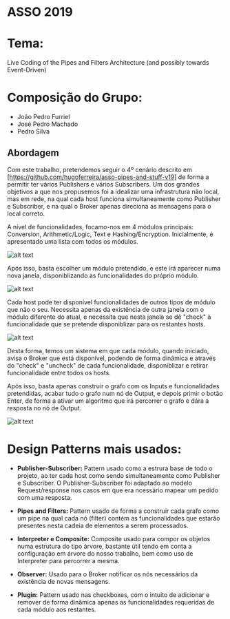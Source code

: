 # ASSO 2019
# Tema: 
Live Coding of the Pipes and Filters Architecture (and possibly towards Event-Driven)



# Composição do Grupo:
* João Pedro Furriel
* José Pedro Machado
* Pedro Silva


## Abordagem

  Com este trabalho, pretendemos seguir o 4º cenário descrito em [https://github.com/hugoferreira/asso-pipes-and-stuff-v19] de forma a permitir ter vários Publishers
e vários Subscribers. Um dos grandes objetivos a que nos propusemos foi a idealizar uma infrastrutura não local, mas em rede, na qual cada host funciona simultaneamente como Publisher e Subscriber, e na qual o Broker apenas direciona as mensagens para o local correto.


A nível de funcionalidades, focamo-nos em 4 módulos principais: Conversion, Arithmetic/Logic, Text e Hashing/Encryption. Inicialmente, é apresentado uma lista com todos os módulos.


![alt text](https://imgur.com/pQP9mKE.png)

Após isso, basta escolher um módulo pretendido, e este irá aparecer numa nova janela, disponiblizando as funcionalidades do próprio módulo.

![alt text](https://imgur.com/qejFqQa.png)


Cada host pode ter disponível funcionalidades de outros tipos de módulo que não o seu. Necessita apenas da existência de outra janela com o módulo diferente do atual, e necessita que nesta janela se dê "check" à funcionalidade que se pretende disponiblizar para os restantes hosts.

![alt text](https://imgur.com/q13V5Ah.gif)


Desta forma, temos um sistema em que cada módulo, quando iniciado, avisa o Broker que está disponível, podendo de forma dinâmica e através do "check" e "uncheck" de cada funcionalidade, disponiblizar e retirar funcionalidade entre todos os hosts. 

Após isso, basta apenas construir o grafo com os Inputs e funcionalidades pretendidas, acabar tudo o grafo num nó de Output, e depois primir o botão Enter, de forma a ativar um algoritmo que irá percorrer o grafo e dára a resposta no nó de Output. 

![alt text](https://imgur.com/TxaPF9e.gif)



# Design Patterns mais usados:

* **Publisher-Subscriber:** Pattern usado como a estrura base de todo o projeto, ao ter cada host como sendo simultaneamente como Publisher e Subscriber. O Publisher-Subscriber foi adaptado ao modelo Request/response nos casos em que era ncessário mapear um pedido com uma resposta.

* **Pipes and Filters:** Pattern usado de forma a construir cada grafo como um pipe na qual cada nó (filter) contém as funcionalidades que estarão presentes nesta cadeia de elementos a serem processados.

* **Interpreter e Composite:** Composite usado para compor os objetos numa estrutura do tipo árvore, bastante útil tendo em conta a configuração em árvore do nosso trabalho, bem como uso de Interpreter para percorrer a mesma. 

* **Observer:** Usado para o Broker notificar os nós necessários da existência de novas mensagens.

* **Plugin:** Pattern usado nas checkboxes, com o intuito de adicionar e remover de forma dinâmica apenas as funcionalidades requeridas de cada módulo aos restantes.
